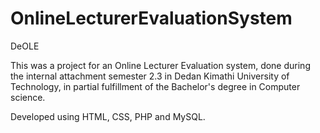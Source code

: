 # OnlineLecturerEvaluationSystem
DeOLE

This was a project for an Online Lecturer Evaluation system, done during the internal attachment semester 2.3 in Dedan Kimathi University of Technology, in partial fulfillment of the Bachelor's degree in Computer science.

Developed using HTML, CSS, PHP and MySQL.
